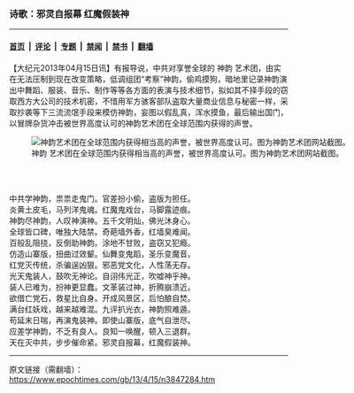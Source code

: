 ### 诗歌：邪灵自报幕 红魔假装神

---

#### [首页](../../../..?n3847284) &nbsp;|&nbsp; [评论](../../../../../epoch-comment?n3847284) &nbsp;|&nbsp; [专题](../../../../../epoch-special?n3847284) &nbsp;|&nbsp; [禁闻](../../../../../epoch-news?n3847284) &nbsp;|&nbsp; [禁书](../../../../../books?n3847284) &nbsp;|&nbsp; [翻墙](https://github.com/gfw-breaker/nogfw/blob/master/README.md?n3847284)


<div class="post_content" id="artbody" itemprop="articleBody">
 <!-- article content begin -->
 <p>
  【大纪元2013年04月15日讯】有报导说，中共对享誉全球的
  <ok href="https://www.epochtimes.com/gb/tag/%E7%A5%9E%E9%9F%B5.html">
   神韵
  </ok>
  艺术团，由实在无法压制到现在改变策略，低调组团“考察”神韵，偷鸡摸狗，暗地里记录神韵演出中舞蹈、服装、音乐、制作等等各方面的表演与技术细节，拟如其不择手段的窃取西方大公司的技术机密，不惜用军方骇客部队盗取大量商业信息与秘密一样，采取抄袭等下三流流氓手段来模仿神韵，妄图以假乱真，浑水摸鱼，最后输出国门，以冒牌杂货冲击被世界高度认可的神韵艺术团在全球范围内获得的声誉。
 </p>
 <figure aria-describedby="caption-attachment-6698456" class="wp-caption aligncenter" id="attachment_6698456" style="width: 600px">
  <ok href=" https://i.epochtimes.com/assets/uploads/2013/04/1304150939091657-600x402.jpg" rel="noreferrer noopener" target="_blank">
   <img alt="神韵艺术团在全球范围内获得相当高的声誉，被世界高度认可。图为神韵艺术团网站截图。" class="size-large wp-image-6698456" src="https://i.epochtimes.com/assets/uploads/2013/04/1304150939091657-600x402.jpg" title="神韵艺术团在全球范围内获得相当高的声誉，被世界高度认可。图为神韵艺术团网站截图。"/>
  </ok>
  <br/><figcaption class="wp-caption-text" id="caption-attachment-6698456">
   <ok href="https://www.epochtimes.com/gb/tag/%E7%A5%9E%E9%9F%B5.html">
    神韵
   </ok>
   艺术团在全球范围内获得相当高的声誉，被世界高度认可。图为神韵艺术团网站截图。
  </figcaption><br/>
 </figure><br/>
 <p>
  中共学神韵，祟祟走鬼门。官差扮小偷，盗版为担任。
  <br/>
  炎黄土皮毛，马列洋鬼魂。红魔鬼戏台，马脚露迹痕。
  <br/>
  神韵尽神韵，人叹神演神。五千文明灿，佛光沐身心。
  <br/>
  全球皆口碑，唯独大陆禁。奇葩墙外香，红墙臭难闻。
  <br/>
  百般乱阻挠，反倒助神韵。涂地不甘败，盗窃又犯瘾。
  <br/>
  仿造山寨版，扭曲过效颦。仙舞变鬼蹈，圣乐变魔音。
  <br/>
  红党灭传统，杀骗逞凶狠。邪恶党文化，人性荡无存。
  <br/>
  光天鬼装人，鼓吹无神论。自诩伟光正，吹嘘神乎神。
  <br/>
  装人已难为，扮神更显蠢。文革装过神，折腾崩溃近。
  <br/>
  欲借亡党石，救星比自身。开成风景区，后怕酿自焚。
  <br/>
  满台红妖戏，越来越难混。九评扒光衣，神韵照难遁。
  <br/>
  苟延末日喘，再演鬼装神。即使山寨版，底气自泄尽。
  <br/>
  应差学神韵，不乏有良人。良知一唤醒，顿入三退群。
  <br/>
  天在灭中共，步步催命紧。邪灵自报幕，红魔假装神。
 </p>
 <p>
  <!-- article content end -->
  <div id="below_article_ad">
  </div>
 </p>
</div>


---

原文链接（需翻墙）：https://www.epochtimes.com/gb/13/4/15/n3847284.htm